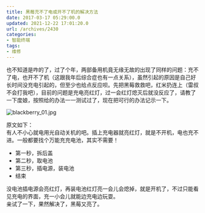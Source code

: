 ```yaml
---
title: 黑莓充不了电或开不了机的解决方法
date: 2017-03-17 05:29:00.0
updated: 2021-12-22 17:01:20.0
url: /archives/2430
categories: 
- 智能终端
tags: 
- 维修
---
```


<p>也不知道是咋的了，过了个年，两部备用机竟无缘无故的出现了同样的问题：充不了电，也开不了机（这跟我年后综合症也有一点关系），虽然引起的原因是自己好长时间没充电引起的，但至少也给点反应呗。先把黑莓救救吧，红米扔连上（雷叔不会打我吧），目前的问题是充电亮红灯，过一会红灯熄灭后就没反应了，请教了一下度娘，按照给的办法一一测试过了，现在把可行的办法记示一下。</p><p><img src="https://cdn.uu126.cn/usr/uploads/2017/03/2066879752.jpg#shadow=true" alt="blackberry_01.jpg" title="blackberry_01.jpg"></p><p>原文如下：<br />有人不小心就电用光自动关机的吧。插上充电器就亮红灯，就是不开机，电也充不进。一般都要找个万能充充电池，其实不需要！</p><ul><li>第一秒，拆后盖</li><li>第二秒，取电池</li><li>第三秒，插电源，装电池</li><li>结束</li></ul><p>没电池插电源会亮红灯，再装电池红灯亮一会儿会熄掉，就是开机了，不过只能看见充电的界面，充一小会儿就能边充电边玩耍。<br />亲试了一下，果然解决了，黑莓又亮了。</p>
